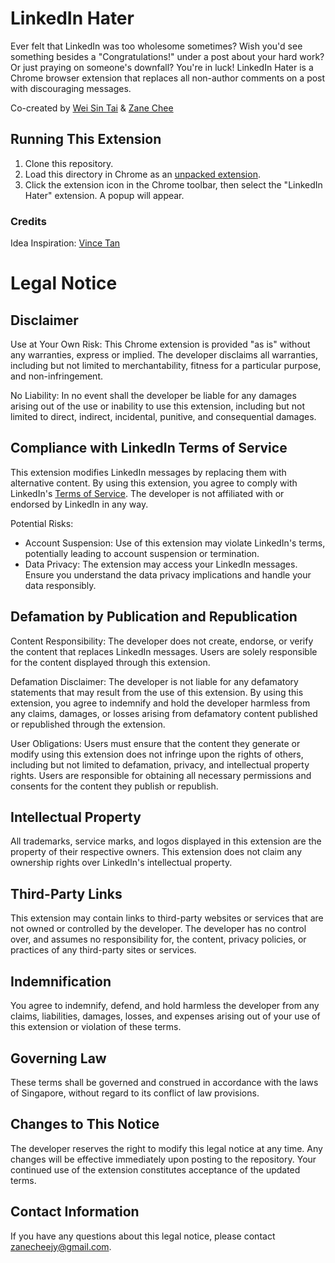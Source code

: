 # LinkedIn Hater

Ever felt that LinkedIn was too wholesome sometimes? Wish you'd see something besides a "Congratulations!" under a post about your hard work? Or just praying on someone's downfall? You're in luck! LinkedIn Hater is a Chrome browser extension that replaces all non-author comments on a post with discouraging messages.

Co-created by [Wei Sin Tai](github.com/weisintai) & [Zane Chee](github.com/injaneity)

## Running This Extension

1. Clone this repository.
2. Load this directory in Chrome as an [unpacked extension](https://developer.chrome.com/docs/extensions/mv3/getstarted/development-basics/#load-unpacked).
3. Click the extension icon in the Chrome toolbar, then select the "LinkedIn Hater" extension. A popup will appear.

### Credits

Idea Inspiration: [Vince Tan](github.com/vincetyy)

# Legal Notice

## Disclaimer

Use at Your Own Risk: This Chrome extension is provided "as is" without any warranties, express or implied. The developer disclaims all warranties, including but not limited to merchantability, fitness for a particular purpose, and non-infringement.

No Liability: In no event shall the developer be liable for any damages arising out of the use or inability to use this extension, including but not limited to direct, indirect, incidental, punitive, and consequential damages.

## Compliance with LinkedIn Terms of Service

This extension modifies LinkedIn messages by replacing them with alternative content. By using this extension, you agree to comply with LinkedIn's [Terms of Service](https://www.linkedin.com/legal/user-agreement). The developer is not affiliated with or endorsed by LinkedIn in any way.

Potential Risks:

- Account Suspension: Use of this extension may violate LinkedIn's terms, potentially leading to account suspension or termination.
- Data Privacy: The extension may access your LinkedIn messages. Ensure you understand the data privacy implications and handle your data responsibly.

## Defamation by Publication and Republication

Content Responsibility: The developer does not create, endorse, or verify the content that replaces LinkedIn messages. Users are solely responsible for the content displayed through this extension.

Defamation Disclaimer: The developer is not liable for any defamatory statements that may result from the use of this extension. By using this extension, you agree to indemnify and hold the developer harmless from any claims, damages, or losses arising from defamatory content published or republished through the extension.

User Obligations: Users must ensure that the content they generate or modify using this extension does not infringe upon the rights of others, including but not limited to defamation, privacy, and intellectual property rights. Users are responsible for obtaining all necessary permissions and consents for the content they publish or republish.

## Intellectual Property

All trademarks, service marks, and logos displayed in this extension are the property of their respective owners. This extension does not claim any ownership rights over LinkedIn's intellectual property.

## Third-Party Links

This extension may contain links to third-party websites or services that are not owned or controlled by the developer. The developer has no control over, and assumes no responsibility for, the content, privacy policies, or practices of any third-party sites or services.

## Indemnification

You agree to indemnify, defend, and hold harmless the developer from any claims, liabilities, damages, losses, and expenses arising out of your use of this extension or violation of these terms.

## Governing Law

These terms shall be governed and construed in accordance with the laws of Singapore, without regard to its conflict of law provisions.

## Changes to This Notice

The developer reserves the right to modify this legal notice at any time. Any changes will be effective immediately upon posting to the repository. Your continued use of the extension constitutes acceptance of the updated terms.

## Contact Information

If you have any questions about this legal notice, please contact zanecheejy@gmail.com.

